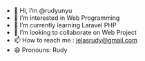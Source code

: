 - 👋 Hi, I’m @rudyunyu
- 👀 I’m interested in Web Programming
- 🌱 I’m currently learning Laravel PHP
- 💞️ I’m looking to collaborate on Web Project
- 📫 How to reach me : jelasrudy@gmail.com
- 😄 Pronouns: Rudy

<!---
rudyunyu/rudyunyu is a ✨ special ✨ repository because its `README.md` (this file) appears on your GitHub profile.
You can click the Preview link to take a look at your changes.
--->
